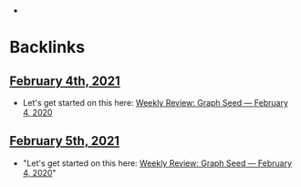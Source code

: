 - 

# Backlinks
## [February 4th, 2021](<February 4th, 2021.md>)
- Let's get started on this here: [Weekly Review: Graph Seed — February 4, 2020](<Weekly Review: Graph Seed — February 4, 2020.md>)

## [February 5th, 2021](<February 5th, 2021.md>)
- "Let's get started on this here: [Weekly Review: Graph Seed — February 4, 2020](<Weekly Review: Graph Seed — February 4, 2020.md>)"

